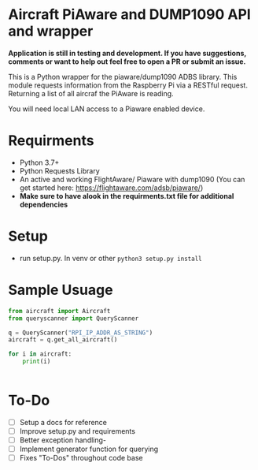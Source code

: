 # Aircraft PiAware and DUMP1090 API and wrapper 


**Application is still in testing and development. If you have suggestions, comments or want to help out feel free to open a PR or submit an issue.**

This is a Python wrapper for the piaware/dump1090 ADBS library. This module requests information from the Raspberry Pi via a RESTful request. Returning a list of all aircraf the PiAware is reading. 

You will need local LAN access to a Piaware enabled device. 

# Requirments
- Python 3.7+ 
- Python Requests Library
- An active and working FlightAware/ Piaware with dump1090 (You can get started here: https://flightaware.com/adsb/piaware/)
- **Make sure to have alook in the requirments.txt file for additional dependencies** 

# Setup  
- run setup.py. In venv or other
```python3 setup.py install ```

# Sample Usuage
```python
from aircraft import Aircraft
from queryscanner import QueryScanner

q = QueryScanner("RPI_IP_ADDR_AS_STRING")
aircraft = q.get_all_aircraft()

for i in aircraft: 
    print(i)
    
```

# To-Do

- [ ] Setup a docs for reference
- [ ] Improve setup.py and requirements
- [ ] Better exception handling- 
- [ ] Implement generator function for querying
- [ ] Fixes "To-Dos" throughout code base